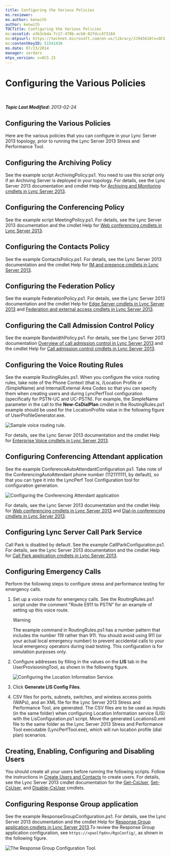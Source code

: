```yaml
---
title: Configuring the Various Policies
ms.reviewer: 
ms.author: kenwith
author: kenwith
TOCTitle: Configuring the Various Policies
ms:assetid: e3b3cbda-7c17-470b-acb0-82fdcc473184
ms:mtpsurl: https://technet.microsoft.com/en-us/library/JJ945610(v=OCS.15)
ms:contentKeyID: 51541436
ms.date: 07/23/2014
manager: serdars
mtps_version: v=OCS.15
---
```


<div data-xmlns="http://www.w3.org/1999/xhtml">

<div class="topic" data-xmlns="http://www.w3.org/1999/xhtml" data-msxsl="urn:schemas-microsoft-com:xslt" data-cs="http://msdn.microsoft.com/en-us/">

<div data-asp="http://msdn2.microsoft.com/asp">

# Configuring the Various Policies

</div>

<div id="mainSection">

<div id="mainBody">

<span> </span>

_**Topic Last Modified:** 2013-02-24_

<div>

## Configuring the Various Policies

Here are the various policies that you can configure in your Lync Server 2013 topology, prior to running the Lync Server 2013 Stress and Performance Tool.

<div>

## Configuring the Archiving Policy

See the example script ArchivingPolicy.ps1. You need to use this script only if an Archiving Server is deployed in your topology. For details, see the Lync Server 2013 documentation and cmdlet Help for [Archiving and Monitoring cmdlets in Lync Server 2013](https://technet.microsoft.com/en-us/library/gg415629\(v=ocs.15\)).

</div>

<div>

## Configuring the Conferencing Policy

See the example script MeetingPolicy.ps1. For details, see the Lync Server 2013 documentation and the cmdlet Help for [Web conferencing cmdlets in Lync Server 2013](https://technet.microsoft.com/en-us/library/gg415675\(v=ocs.15\)).

</div>

<div>

## Configuring the Contacts Policy

See the example ContactsPolicy.ps1. For details, see the Lync Server 2013 documentation and the cmdlet Help for [IM and presence cmdlets in Lync Server 2013](https://technet.microsoft.com/en-us/library/gg398611\(v=ocs.15\)).

</div>

<div>

## Configuring the Federation Policy

See the example FederationPolicy.ps1. For details, see the Lync Server 2013 documentation and the cmdlet Help for [Edge Server cmdlets in Lync Server 2013](https://technet.microsoft.com/en-us/library/gg415635\(v=ocs.15\)) and [Federation and external access cmdlets in Lync Server 2013](https://technet.microsoft.com/en-us/library/gg415651\(v=ocs.15\)).

</div>

<div>

## Configuring the Call Admission Control Policy

See the example BandwidthPolicy.ps1. For details, see the Lync Server 2013 documentation [Overview of call admission control in Lync Server 2013](https://technet.microsoft.com/en-us/library/gg398529\(v=ocs.15\)) and the cmdlet Help for [Call admission control cmdlets in Lync Server 2013](https://technet.microsoft.com/en-us/library/gg415676\(v=ocs.15\)).

</div>

<div>

## Configuring the Voice Routing Rules

See the example RoutingRules.ps1. When you configure the voice routing rules, take note of the Phone Context (that is, /Location Profile or /SimpleName) and Internal/External Area Codes so that you can specify them when creating users and during LyncPerfTool configuration (specifically for PSTN-UC and UC-PSTN). For example, the SimpleName parameter in the call to the **New-CsDialPlan** cmdlet in the RoutingRules.ps1 example should be used for the LocationProfile value in the following figure of UserProfileGenerator.exe.

![Sample voice routing rule.](images/JJ945610.9f34d971-4ed0-4a4c-b101-086a91c4578c(OCS.15).jpg "Sample voice routing rule.")

For details, see the Lync Server 2013 documentation and the cmdlet Help for [Enterprise Voice cmdlets in Lync Server 2013](https://technet.microsoft.com/en-us/library/gg415658\(v=ocs.15\)).

</div>

<div>

## Configuring Conferencing Attendant application

See the example ConferenceAutoAttendantConfiguration.ps1. Take note of the ConferencingAutoAttendant phone number (1121111111, by default), so that you can type it into the LyncPerf Tool Configuration tool for configuration generation.

![Configuring the Conferencing Attendant application](images/JJ945610.0618a22f-27a9-423a-9085-d2bf71e82db6(OCS.15).jpg "Configuring the Conferencing Attendant application")

For details, see the Lync Server 2013 documentation and the cmdlet Help for [Web conferencing cmdlets in Lync Server 2013](https://technet.microsoft.com/en-us/library/gg415675\(v=ocs.15\)) and [Dial-in conferencing cmdlets in Lync Server 2013](https://technet.microsoft.com/en-us/library/gg415630\(v=ocs.15\)).

</div>

<div>

## Configuring Lync Server Call Park Service

Call Park is disabled by default. See the example CallParkConfiguration.ps1. For details, see the Lync Server 2013 documentation and the cmdlet Help for [Call Park application cmdlets in Lync Server 2013](https://technet.microsoft.com/en-us/library/gg415639\(v=ocs.15\)).

</div>

<div>

## Configuring Emergency Calls

Perform the following steps to configure stress and performance testing for emergency calls.

1.  Set up a voice route for emergency calls. See the RoutingRules.ps1 script under the comment "Route E911 to PSTN" for an example of setting up this voice route.
    
    <div>
    

    > [!WARNING]  
    > The example command in RoutingRules.ps1 has a number pattern that includes the number 119 rather than 911. You should avoid using 911 (or your actual local emergency number) to prevent accidental calls to your local emergency operators during load testing. This configuration is for simulation purposes only.

    
    </div>

2.  Configure addresses by filling in the values on the **LIS** tab in the UserProvisioningTool, as shown in the following figure.
    
    ![Configuring the Location Information Service.](images/JJ945610.8ac1faa1-e9f9-40d0-b8b7-b159f4f459f7(OCS.15).jpg "Configuring the Location Information Service.")  

3.  Click **Generate LIS Config Files**.

4.  CSV files for ports, subnets, switches, and wireless access points (WAPs), and an XML file for the Lync Server 2013 Stress and Performance Tool, are generated. The CSV files are to be used as inputs (in the same folder) when configuring Location Information service (LIS) with the LisConfiguration.ps1 script. Move the generated Locations0.xml file to the same folder as the Lync Server 2013 Stress and Performance Tool executable (LyncPerfTool.exe), which will run location profile (dial plan) scenarios.

</div>

<div>

## Creating, Enabling, Configuring and Disabling Users

You should create all your users before running the following scripts. Follow the instructions in [Create Users and Contacts](create-users-and-contacts.md) to create users. For details, see the Lync Server 2013 cmdlet documentation for the [Get-CsUser](https://technet.microsoft.com/en-us/library/gg398125\(v=ocs.15\)), [Set-CsUser](https://technet.microsoft.com/en-us/library/gg398510\(v=ocs.15\)), and [Disable-CsUser](https://technet.microsoft.com/en-us/library/gg398747\(v=ocs.15\)) cmdlets.

</div>

<div>

## Configuring Response Group application

See the example ResponseGroupConfiguration.ps1. For details, see the Lync Server 2013 documentation and the cmdlet Help for [Response Group application cmdlets in Lync Server 2013](https://technet.microsoft.com/en-us/library/gg415654\(v=ocs.15\)).To review the Response Group application configuration, see `https://<poolfqdn>/RgsConfig/`, as shown in the following figure.

![The Response Group Configuration Tool.](images/JJ945610.480a9440-2283-4533-98f8-86daaab4781c(OCS.15).jpg "The Response Group Configuration Tool.")

</div>

</div>

</div>

<span> </span>

</div>

</div>

</div>

